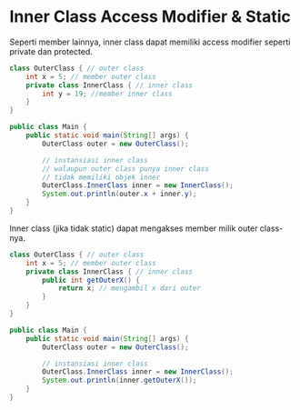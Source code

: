 # Inner Class Access Modifier & Static

<div class="grid grid-cols-2 gap-4">

<div v-click="1" class="">

Seperti member lainnya, inner class dapat memiliki access modifier seperti private dan protected.  

```java
class OuterClass { // outer class
    int x = 5; // member outer class
    private class InnerClass { // inner class
        int y = 19; //member inner class
    }
}

public class Main {
    public static void main(String[] args) {
        OuterClass outer = new OuterClass();

        // instansiasi inner class
        // walaupun outer class punya inner class
        // tidak memiliki objek inner
        OuterClass.InnerClass inner = new InnerClass();
        System.out.println(outer.x + inner.y);
    }
}
```

</div>

<div v-click="2" class="">

Inner class (jika tidak static) dapat mengakses member milik outer class-nya.  

```java
class OuterClass { // outer class
    int x = 5; // member outer class
    private class InnerClass { // inner class
        public int getOuterX() {
            return x; // mengambil x dari outer
        }
    }
}

public class Main {
    public static void main(String[] args) {
        OuterClass outer = new OuterClass();

        // instansiasi inner class
        OuterClass.InnerClass inner = new InnerClass();
        System.out.println(inner.getOuterX());
    }
}
```

</div>
</div>
